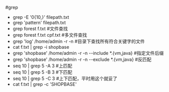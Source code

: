 #grep
- grep -E '0{10,}' filepath.txt
- grep 'pattern' filepath.txt
- grep forest f.txt     #文件查找
- grep forest f.txt cpf.txt #多文件查找
- grep 'log' /home/admin -r -n #目录下查找所有符合关键字的文件
- cat f.txt | grep -i shopbase
- grep 'shopbase' /home/admin -r -n --include *.{vm,java} #指定文件后缀
- grep 'shopbase' /home/admin -r -n --exclude *.{vm,java} #反匹配
- seq 10 | grep 5 -A 3    #上匹配
- seq 10 | grep 5 -B 3    #下匹配
- seq 10 | grep 5 -C 3    #上下匹配，平时用这个就妥了
- cat f.txt | grep -c 'SHOPBASE'  